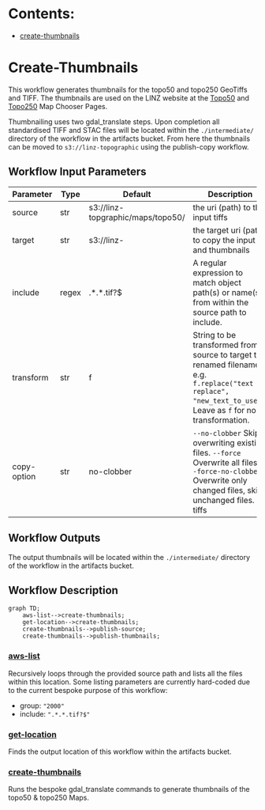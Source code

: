 # Contents:

- [create-thumbnails](#Create-Thumbnails)

# Create-Thumbnails

This workflow generates thumbnails for the topo50 and topo250 GeoTiffs and TIFF.
The thumbnails are used on the LINZ website at the [Topo50](https://www.linz.govt.nz/products-services/maps/new-zealand-topographic-maps/topo50-map-chooser) and [Topo250](https://www.linz.govt.nz/products-services/maps/new-zealand-topographic-maps/topo250-map-chooser) Map Chooser Pages.

Thumbnailing uses two gdal_translate steps.
Upon completion all standardised TIFF and STAC files will be located within the `./intermediate/` directory of the workflow in the artifacts bucket. From here the thumbnails can be moved to `s3://linz-topographic` using the publish-copy workflow.

## Workflow Input Parameters

| Parameter   | Type  | Default                           | Description                                                                                                                                                      |
| ----------- | ----- | --------------------------------- | ---------------------------------------------------------------------------------------------------------------------------------------------------------------- |
| source      | str   | s3://linz-topgraphic/maps/topo50/ | the uri (path) to the input tiffs                                                                                                                                |
| target      | str   | s3://linz-                        | the target uri (path) to copy the input and thumbnails                                                                                                           |
| include     | regex | .\*.\*.tif?$                      | A regular expression to match object path(s) or name(s) from within the source path to include.                                                                  |
| transform   | str   | f                                 | String to be transformed from source to target to renamed filenames, e.g. `f.replace("text to replace", "new_text_to_use")`. Leave as `f` for no transformation. |
| copy-option | str   | no-clobber                        | `--no-clobber` Skip overwriting existing files. `--force` Overwrite all files. `--force-no-clobber` Overwrite only changed files, skip unchanged files. tiffs    |

## Workflow Outputs

The output thumbnails will be located within the `./intermediate/` directory of the workflow in the artifacts bucket.

## Workflow Description

```mermaid
graph TD;
    aws-list-->create-thumbnails;
    get-location-->create-thumbnails;
    create-thumbnails-->publish-source;
    create-thumbnails-->publish-thumbnails;
```

### [aws-list](https://github.com/linz/argo-tasks/blob/master/src/commands/list/list.ts)

Recursively loops through the provided source path and lists all the files within this location. Some listing parameters are currently hard-coded due to the current bespoke purpose of this workflow:

- group: `"2000"`
- include: `".*.*.tif?$"`

### [get-location](./standardising.yaml)

Finds the output location of this workflow within the artifacts bucket.

### [create-thumbnails](https://github.com/linz/topo-imagery/blob/master/scripts/thumbnails.py)

Runs the bespoke gdal_translate commands to generate thumbnails of the topo50 & topo250 Maps.
